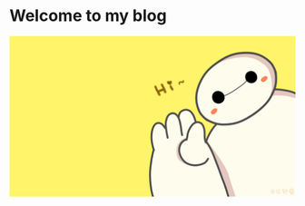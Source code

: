 # Welcome to my blog
![Hi](https://github.com/shineshen007/blog/blob/master/static/img/header-slides/cde.jpg?raw=true)
